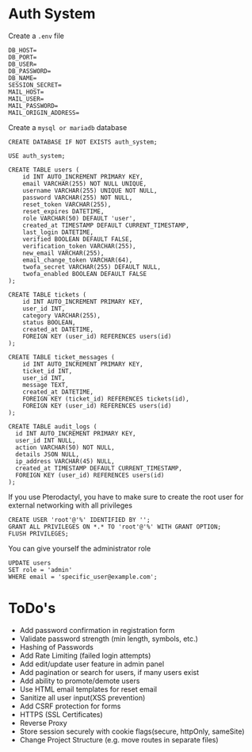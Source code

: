 # Auth System

Create a `.env` file

```
DB_HOST=
DB_PORT=
DB_USER=
DB_PASSWORD=
DB_NAME=
SESSION_SECRET=
MAIL_HOST=
MAIL_USER=
MAIL_PASSWORD=
MAIL_ORIGIN_ADDRESS=
```

Create a `mysql or mariadb` database

```
CREATE DATABASE IF NOT EXISTS auth_system;

USE auth_system;

CREATE TABLE users (
    id INT AUTO_INCREMENT PRIMARY KEY,
    email VARCHAR(255) NOT NULL UNIQUE,
    username VARCHAR(255) UNIQUE NOT NULL,
    password VARCHAR(255) NOT NULL,
	reset_token VARCHAR(255),
	reset_expires DATETIME,
	role VARCHAR(50) DEFAULT 'user',
    created_at TIMESTAMP DEFAULT CURRENT_TIMESTAMP,
    last_login DATETIME,
    verified BOOLEAN DEFAULT FALSE,
    verification_token VARCHAR(255),
    new_email VARCHAR(255),
    email_change_token VARCHAR(64),
    twofa_secret VARCHAR(255) DEFAULT NULL,
    twofa_enabled BOOLEAN DEFAULT FALSE
);

CREATE TABLE tickets (
    id INT AUTO_INCREMENT PRIMARY KEY,
    user_id INT,
    category VARCHAR(255),
    status BOOLEAN,
    created_at DATETIME,
    FOREIGN KEY (user_id) REFERENCES users(id)
);

CREATE TABLE ticket_messages (
    id INT AUTO_INCREMENT PRIMARY KEY,
    ticket_id INT,
    user_id INT,
    message TEXT,
    created_at DATETIME,
    FOREIGN KEY (ticket_id) REFERENCES tickets(id),
    FOREIGN KEY (user_id) REFERENCES users(id)
);

CREATE TABLE audit_logs (
  id INT AUTO_INCREMENT PRIMARY KEY,
  user_id INT NULL,
  action VARCHAR(50) NOT NULL,
  details JSON NULL,
  ip_address VARCHAR(45) NULL,
  created_at TIMESTAMP DEFAULT CURRENT_TIMESTAMP,
  FOREIGN KEY (user_id) REFERENCES users(id)
);
```
If you use Pterodactyl, you have to make sure to create the root user for external networking with all privileges
```
CREATE USER 'root'@'%' IDENTIFIED BY '';
GRANT ALL PRIVILEGES ON *.* TO 'root'@'%' WITH GRANT OPTION;
FLUSH PRIVILEGES;
```
You can give yourself the administrator role
```
UPDATE users 
SET role = 'admin' 
WHERE email = 'specific_user@example.com';
```

# ToDo's

- Add password confirmation in registration form
- Validate password strength (min length, symbols, etc.)
- Hashing of Passwords
- Add Rate Limiting (failed login attempts)
- Add edit/update user feature in admin panel
- Add pagination or search for users, if many users exist
- Add ability to promote/demote users
- Use HTML email templates for reset email
- Sanitize all user input(XSS prevention)
- Add CSRF protection for forms
- HTTPS (SSL Certificates)
- Reverse Proxy
- Store session securely with cookie flags(secure, httpOnly, sameSite)
- Change Project Structure (e.g. move routes in separate files)